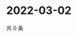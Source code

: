 # 2022-03-02

共 0 条

<!-- BEGIN WEIBO -->
<!-- 最后更新时间 Wed Mar 02 2022 12:01:17 GMT+0800 (China Standard Time) -->

<!-- END WEIBO -->
